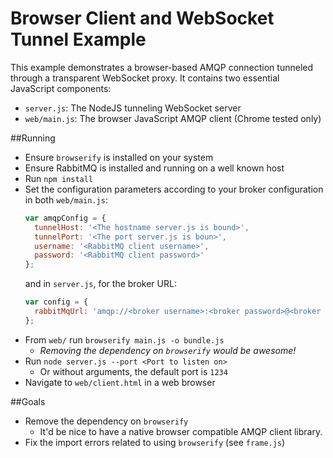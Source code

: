 # Browser Client and WebSocket Tunnel Example

This example demonstrates a browser-based AMQP connection tunneled through a transparent WebSocket proxy. It contains two essential JavaScript components:

  - `server.js`: The NodeJS tunneling WebSocket server
  - `web/main.js`: The browser JavaScript AMQP client (Chrome tested only)

##Running
* Ensure `browserify` is installed on your system
* Ensure RabbitMQ is installed and running on a well known host
* Run `npm install`
* Set the configuration parameters according to your broker configuration in both `web/main.js`:
  ```javascript
  var amqpConfig = {
    tunnelHost: '<The hostname server.js is bound>',
    tunnelPort: '<The port server.js is boun>',
    username: '<RabbitMQ client username>',
    password: '<RabbitMQ client password>'
  };
  ```
  and in `server.js`, for the broker URL:
  ```javascript
  var config = {
    rabbitMqUrl: 'amqp://<broker username>:<broker password>@<broker host>:<broker port>/'
  };
  ```
* From `web/` run `browserify main.js -o bundle.js`
  * *Removing the dependency on `browserify` would be awesome!*
* Run `node server.js --port <Port to listen on>`
  * Or without arguments, the default port is `1234`
* Navigate to `web/client.html` in a web browser

##Goals
* Remove the dependency on `browserify`
  * It'd be nice to have a native browser compatible AMQP client library.
* Fix the import errors related to using `browserify` (see `frame.js`)
